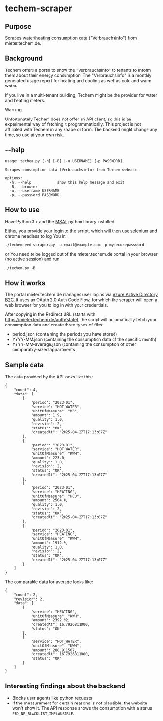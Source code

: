 # techem-scraper

## Purpose
Scrapes water/heating consumption data ("Verbrauchsinfo") from mieter.techem.de.

## Background

Techem offers a portal to show the "Verbrauchsinfo" to tenants to inform them about their energy consumption.
The "Verbrauchsinfo" is a monthly generated usage report for heating and cooling as well as cold and warm water.

If you live in a multi-tenant building, Techem might be the provider for water and heating meters. 

> [!WARNING]
> Unfortunately Techem does not offer an API client, so this is an experimental way of fetching it programmatically.
> This project is not affiliated with Techem in any shape or form.
> The backend might change any time, so use at your own risk.


## --help
```
usage: techem.py [-h] [-B] [-u USERNAME] [-p PASSWORD]

Scrapes consumption data (Verbrauchsinfo) from Techem website

options:
  -h, --help            show this help message and exit
  -B, --browser
  -u, --username USERNAME
  -p, --password PASSWORD
```

## How to use

Have Python 3.x and the [MSAL](https://github.com/AzureAD/microsoft-authentication-library-for-python) python library installed.

Either, you provide your login to the script, which will then use selenium and chrome headless to log You in:

```
./techem-eed-scraper.py -u email@example.com -p mysecurepassword
```

or You need to be logged out of the mieter.techem.de portal in your browser (no active session) and run

``` 
./techem.py -B
``` 

## How it works

The portal mieter.techem.de manages user logins via [Azure Active Directory B2C](https://azure.microsoft.com/en-us/products/active-directory-b2c).
It uses an OAuth 2.0 Auth Code Flow, for which the scraper will open a web browser for you to log in with your credentials.

After copying in the Redirect URL (starts with https://mieter.techem.de/auth?state), the script will automatically fetch your consumption data and create three types of files:

* period.json (containing the periods you have stored)
* YYYY-MM.json (containing the consumption data of the specific month)
* YYYY-MM-average.json (containing the consumption of other comparably-sized appartments

## Sample data

The data provided by the API looks like this:

```
{
    "count": 4,
    "data": [
        {
            "period": "2023-01",
            "service": "HOT_WATER",
            "unitOfMeasure": "M3",
            "amount": 1.9,
            "quality": 1.0,
            "revision": 2,
            "status": "OK",
            "createdAt": "2025-04-27T17:13:07Z"
        },
        {
            "period": "2023-01",
            "service": "HOT_WATER",
            "unitOfMeasure": "KWH",
            "amount": 223.0,
            "quality": 1.0,
            "revision": 2,
            "status": "OK",
            "createdAt": "2025-04-27T17:13:07Z"
        },
        {
            "period": "2023-01",
            "service": "HEATING",
            "unitOfMeasure": "HCU",
            "amount": 2504.0,
            "quality": 1.0,
            "revision": 2,
            "status": "OK",
            "createdAt": "2025-04-27T17:13:07Z"
        },
        {
            "period": "2023-01",
            "service": "HEATING",
            "unitOfMeasure": "KWH",
            "amount": 1912.9,
            "quality": 1.0,
            "revision": 2,
            "status": "OK",
            "createdAt": "2025-04-27T17:13:07Z"
        }
    ]
}
```

The comparable data for average looks like:

```
{
    "count": 2,
    "revision": 2,
    "data": [
        {
            "service": "HEATING",
            "unitOfMeasure": "KWH",
            "amount": 2392.92,
            "createdAt": 1677926811000,
            "status": "OK"
        },
        {
            "service": "HOT_WATER",
            "unitOfMeasure": "KWH",
            "amount": 288.911507,
            "createdAt": 1677926811000,
            "status": "OK"
        }
    ]
}
```


## Interesting findings about the backend

* Blocks user agents like python requests
* If the measurement for certain reasons is not plausible, the website won't show it. The API response shows the consumption with a status `EED_NE_BLACKLIST_IMPLAUSIBLE`.
